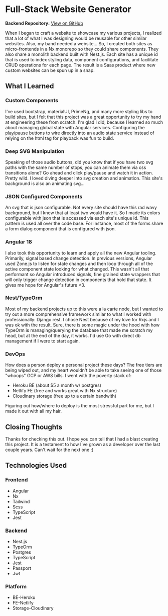 # Full-Stack Website Generator

**Backend Repository:** [View on GitHub](https://github.com/matt-d-nelson/site-be)

When I began to craft a website to showcase my various projects, I realized that a lot of what I was designing would be reusable for other similar websites. Also, my band needed a website... So, I created both sites as micro-frontends in a Nx monorepo so they could share components. They also share a monolith backend built with Nest.js. Each site has a unique id that is used to index styling data, component configurations, and facilitate CRUD operations for each page. The result is a Saas product where new custom websites can be spun up in a snap.

## What I Learned

### Custom Components

I've used bootstrap, materialUI, PrimeNg, and many more styling libs to build sites, but I felt that this project was a great opportunity to try my hand at engineering these from scratch. I'm glad I did, because I learned so much about managing global state with Angular services. Configuring the play/pause buttons to wire directly into an audio state service instead of relying on the html tag for playback was fun to build.

### Deep SVG Manipulation

Speaking of those audio buttons, did you know that if you have two svg paths with the same number of stops, you can animate them via css transitions alone? Go ahead and click play/pause and watch it in action. Pretty wild. I loved diving deeper into svg creation and animation. This site's background is also an animating svg...

### JSON Configured Components

An svg that is json configurable. Not every site should have this rad wavy background, but I knew that at least two would have it. So I made its colors configurable with json that is accessed via each site's unique id. This pattern is used all over the code base. For instance, most of the forms share a form dialog component that is configured with json.

### Angular 18

I also took this opportunity to learn and apply all the new Angular tooling. Primarily, signal based change detection. In previous versions, Angular used Zone.js to listen for state changes and then loop through all of the active component state looking for what changed. This wasn't all that performant so Angular introduced signals, fine grained state wrappers that will only trigger change detection in components that hold that state. It gives me hope for Angular's future <3.

### Nest/TypeOrm

Most of my backend projects up to this were a la carte node, but I wanted to try out a more comprehensive framework similar to what I worked with professionally: Django rest. I chose Nest because of my love for Rxjs and I was ok with the result. Sure, there is some magic under the hood with how TypeOrm is managing/querying the database that made me scratch my head, but at the end of the day, it works. I'd use Go with direct db management if I were to start again.

### DevOps

How does a person deploy a personal project these days? The free tiers are being wiped out, and my heart wouldn't be able to take seeing one of those "whoops" GCP or AWS bills. I went with the poverty stack of:

- Heroku BE (about $5 a month w/ postgres)
- Netlify FE (free and works great with Nx structure)
- Cloudinary storage (free up to a certain bandwith)

Figuring out how/where to deploy is the most stressful part for me, but I made it out with all my hair.

## Closing Thoughts

Thanks for checking this out. I hope you can tell that I had a blast creating this project. It is a testament to how I've grown as a developer over the last couple years. Can't wait for the next one ;)

## Technologies Used

### Frontend

- Angular
- Nx
- Tailwind
- Scss
- TypeScript
- Jest

### Backend

- Nest.js
- TypeOrm
- Postgres
- TypeScript
- Jest
- Passport
- Jwt

### Platform

- BE-Heroku
- FE-Netlify
- Storage-Cloudinary
